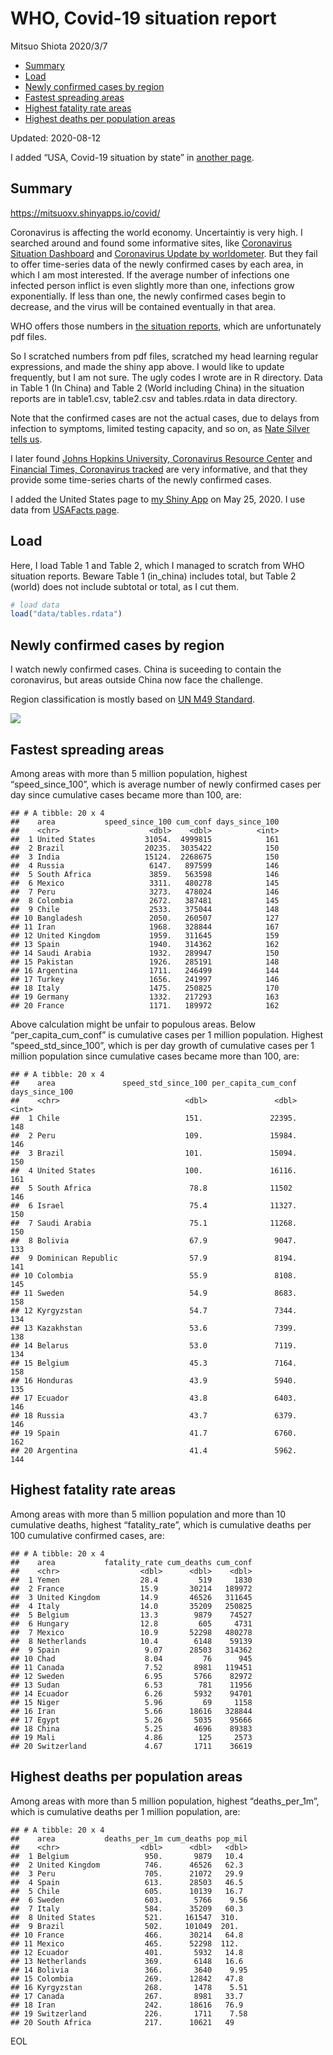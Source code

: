 WHO, Covid-19 situation report
================
Mitsuo Shiota
2020/3/7

  - [Summary](#summary)
  - [Load](#load)
  - [Newly confirmed cases by region](#newly-confirmed-cases-by-region)
  - [Fastest spreading areas](#fastest-spreading-areas)
  - [Highest fatality rate areas](#highest-fatality-rate-areas)
  - [Highest deaths per population
    areas](#highest-deaths-per-population-areas)

Updated: 2020-08-12

I added “USA, Covid-19 situation by state” in [another page](USA.md).

## Summary

<https://mitsuoxv.shinyapps.io/covid/>

Coronavirus is affecting the world economy. Uncertaintiy is very high. I
searched around and found some informative sites, like [Coronavirus
Situation
Dashboard](https://who.maps.arcgis.com/apps/opsdashboard/index.html#/c88e37cfc43b4ed3baf977d77e4a0667)
and [Coronavirus Update by
worldometer](https://www.worldometers.info/coronavirus/). But they fail
to offer time-series data of the newly confirmed cases by each area, in
which I am most interested. If the average number of infections one
infected person inflict is even slightly more than one, infections grow
exponentially. If less than one, the newly confirmed cases begin to
decrease, and the virus will be contained eventually in that area.

WHO offers those numbers in [the situation
reports](https://www.who.int/emergencies/diseases/novel-coronavirus-2019/situation-reports/),
which are unfortunately pdf files.

So I scratched numbers from pdf files, scratched my head learning
regular expressions, and made the shiny app above. I would like to
update frequently, but I am not sure. The ugly codes I wrote are in R
directory. Data in Table 1 (In China) and Table 2 (World including
China) in the situation reports are in table1.csv, table2.csv and
tables.rdata in data directory.

Note that the confirmed cases are not the actual cases, due to delays
from infection to symptoms, limited testing capacity, and so on, as
[Nate Silver tells
us](https://fivethirtyeight.com/features/coronavirus-case-counts-are-meaningless/).

I later found [Johns Hopkins University, Coronavirus Resource
Center](https://coronavirus.jhu.edu/) and [Financial Times, Coronavirus
tracked](https://www.ft.com/content/a26fbf7e-48f8-11ea-aeb3-955839e06441)
are very informative, and that they provide some time-series charts of
the newly confirmed cases.

I added the United States page to [my Shiny
App](https://mitsuoxv.shinyapps.io/covid/) on May 25, 2020. I use data
from [USAFacts
page](https://usafacts.org/visualizations/coronavirus-covid-19-spread-map/).

## Load

Here, I load Table 1 and Table 2, which I managed to scratch from WHO
situation reports. Beware Table 1 (in\_china) includes total, but Table
2 (world) does not include subtotal or total, as I cut them.

``` r
# load data
load("data/tables.rdata")
```

## Newly confirmed cases by region

I watch newly confirmed cases. China is suceeding to contain the
coronavirus, but areas outside China now face the challenge.

Region classification is mostly based on [UN M49
Standard](https://unstats.un.org/unsd/methodology/m49/).

![](README_files/figure-gfm/chart-1.png)<!-- -->

## Fastest spreading areas

Among areas with more than 5 million population, highest
“speed\_since\_100”, which is average number of newly confirmed cases
per day since cumulative cases became more than 100, are:

    ## # A tibble: 20 x 4
    ##    area           speed_since_100 cum_conf days_since_100
    ##    <chr>                    <dbl>    <dbl>          <int>
    ##  1 United States           31054.  4999815            161
    ##  2 Brazil                  20235.  3035422            150
    ##  3 India                   15124.  2268675            150
    ##  4 Russia                   6147.   897599            146
    ##  5 South Africa             3859.   563598            146
    ##  6 Mexico                   3311.   480278            145
    ##  7 Peru                     3273.   478024            146
    ##  8 Colombia                 2672.   387481            145
    ##  9 Chile                    2533.   375044            148
    ## 10 Bangladesh               2050.   260507            127
    ## 11 Iran                     1968.   328844            167
    ## 12 United Kingdom           1959.   311645            159
    ## 13 Spain                    1940.   314362            162
    ## 14 Saudi Arabia             1932.   289947            150
    ## 15 Pakistan                 1926.   285191            148
    ## 16 Argentina                1711.   246499            144
    ## 17 Turkey                   1656.   241997            146
    ## 18 Italy                    1475.   250825            170
    ## 19 Germany                  1332.   217293            163
    ## 20 France                   1171.   189972            162

Above calculation might be unfair to populous areas. Below
“per\_capita\_cum\_conf” is cumulative cases per 1 million population.
Highest “speed\_std\_since\_100”, which is per day growth of cumulative
cases per 1 million population since cumulative cases became more than
100, are:

    ## # A tibble: 20 x 4
    ##    area               speed_std_since_100 per_capita_cum_conf days_since_100
    ##    <chr>                            <dbl>               <dbl>          <int>
    ##  1 Chile                            151.               22395.            148
    ##  2 Peru                             109.               15984.            146
    ##  3 Brazil                           101.               15094.            150
    ##  4 United States                    100.               16116.            161
    ##  5 South Africa                      78.8              11502             146
    ##  6 Israel                            75.4              11327.            150
    ##  7 Saudi Arabia                      75.1              11268.            150
    ##  8 Bolivia                           67.9               9047.            133
    ##  9 Dominican Republic                57.9               8194.            141
    ## 10 Colombia                          55.9               8108.            145
    ## 11 Sweden                            54.9               8683.            158
    ## 12 Kyrgyzstan                        54.7               7344.            134
    ## 13 Kazakhstan                        53.6               7399.            138
    ## 14 Belarus                           53.0               7119.            134
    ## 15 Belgium                           45.3               7164.            158
    ## 16 Honduras                          43.9               5940.            135
    ## 17 Ecuador                           43.8               6403.            146
    ## 18 Russia                            43.7               6379.            146
    ## 19 Spain                             41.7               6760.            162
    ## 20 Argentina                         41.4               5962.            144

## Highest fatality rate areas

Among areas with more than 5 million population and more than 10
cumulative deaths, highest “fatality\_rate”, which is cumulative deaths
per 100 cumulative confirmed cases, are:

    ## # A tibble: 20 x 4
    ##    area           fatality_rate cum_deaths cum_conf
    ##    <chr>                  <dbl>      <dbl>    <dbl>
    ##  1 Yemen                  28.4         519     1830
    ##  2 France                 15.9       30214   189972
    ##  3 United Kingdom         14.9       46526   311645
    ##  4 Italy                  14.0       35209   250825
    ##  5 Belgium                13.3        9879    74527
    ##  6 Hungary                12.8         605     4731
    ##  7 Mexico                 10.9       52298   480278
    ##  8 Netherlands            10.4        6148    59139
    ##  9 Spain                   9.07      28503   314362
    ## 10 Chad                    8.04         76      945
    ## 11 Canada                  7.52       8981   119451
    ## 12 Sweden                  6.95       5766    82972
    ## 13 Sudan                   6.53        781    11956
    ## 14 Ecuador                 6.26       5932    94701
    ## 15 Niger                   5.96         69     1158
    ## 16 Iran                    5.66      18616   328844
    ## 17 Egypt                   5.26       5035    95666
    ## 18 China                   5.25       4696    89383
    ## 19 Mali                    4.86        125     2573
    ## 20 Switzerland             4.67       1711    36619

## Highest deaths per population areas

Among areas with more than 5 million population, highest
“deaths\_per\_1m”, which is cumulative deaths per 1 million
population, are:

    ## # A tibble: 20 x 4
    ##    area           deaths_per_1m cum_deaths pop_mil
    ##    <chr>                  <dbl>      <dbl>   <dbl>
    ##  1 Belgium                 950.       9879   10.4 
    ##  2 United Kingdom          746.      46526   62.3 
    ##  3 Peru                    705.      21072   29.9 
    ##  4 Spain                   613.      28503   46.5 
    ##  5 Chile                   605.      10139   16.7 
    ##  6 Sweden                  603.       5766    9.56
    ##  7 Italy                   584.      35209   60.3 
    ##  8 United States           521.     161547  310.  
    ##  9 Brazil                  502.     101049  201.  
    ## 10 France                  466.      30214   64.8 
    ## 11 Mexico                  465.      52298  112.  
    ## 12 Ecuador                 401.       5932   14.8 
    ## 13 Netherlands             369.       6148   16.6 
    ## 14 Bolivia                 366.       3640    9.95
    ## 15 Colombia                269.      12842   47.8 
    ## 16 Kyrgyzstan              268.       1478    5.51
    ## 17 Canada                  267.       8981   33.7 
    ## 18 Iran                    242.      18616   76.9 
    ## 19 Switzerland             226.       1711    7.58
    ## 20 South Africa            217.      10621   49

EOL

